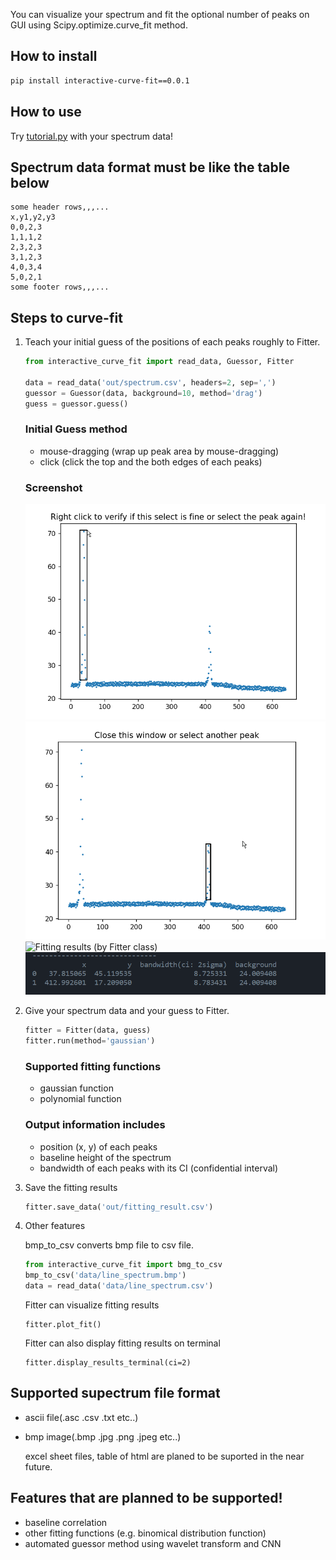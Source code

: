 
You can visualize your spectrum and fit the optional number of peaks on GUI using Scipy.optimize.curve_fit method.

## <b>How to install</b>

```bash
pip install interactive-curve-fit==0.0.1
```

## <b>How to use</b>

Try [tutorial.py](tutorial.py) with your spectrum data!

## <b>Spectrum data format must be like the table below</b>

```csv
some header rows,,,...
x,y1,y2,y3
0,0,2,3
1,1,1,2
2,3,2,3
3,1,2,3
4,0,3,4
5,0,2,1
some footer rows,,,...
```

## <b>Steps to curve-fit</b>

1. Teach your initial guess of the positions of each peaks roughly to Fitter.

    ```python
    from interactive_curve_fit import read_data, Guessor, Fitter
    
    data = read_data('out/spectrum.csv', headers=2, sep=',')
    guessor = Guessor(data, background=10, method='drag')
    guess = guessor.guess()
    ```

    ### Initial Guess method
    - mouse-dragging (wrap up peak area by mouse-dragging)
    - click (click the top and the both edges of each peaks)

    ### Screenshot
    ![Guessing peak pos interactively](img/mouse-dragging-step0.png)
    ![Guessing another peak pos](img/mouse-dragging-step2.png)
    ![Fitting results (by Fitter class)](img/peak_found.png)
    ![Peak information on terminal](img/peak_terminal.png)

1. Give your spectrum data and your guess to Fitter.
    
    ```python
    fitter = Fitter(data, guess)
    fitter.run(method='gaussian')
    ```
    ### Supported fitting functions
    - gaussian function
    - polynomial function

    ### Output information includes
    - position (x, y) of each peaks
    - baseline height of the spectrum
    - bandwidth of each peaks with its CI (confidential interval)

1. Save the fitting results
    ```python
    fitter.save_data('out/fitting_result.csv')
    ```

1. Other features
    
    bmp_to_csv converts bmp file to csv file.
    ```python
    from interactive_curve_fit import bmg_to_csv
    bmp_to_csv('data/line_spectrum.bmp')
    data = read_data('data/line_spectrum.csv')
    ```
    
    Fitter can visualize fitting results
    ```
    fitter.plot_fit()
    ```

    Fitter can also display fitting results on terminal
    ```
    fitter.display_results_terminal(ci=2)
    ```

## <b>Supported supectrum file format</b>

- ascii file(.asc .csv .txt etc..)
- bmp image(.bmp .jpg .png .jpeg etc..)

    excel sheet files, table of html are planed to be suported in the near future.

## <b>Features that are planned to be supported!</b>

- baseline correlation
- other fitting functions (e.g. binomical distribution function)
- automated guessor method using wavelet transform and CNN

